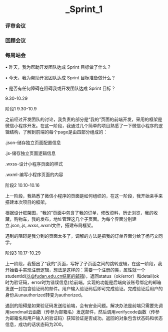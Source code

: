 # <center>_Sprint_1</center>

### 评审会议

### 回顾会议

### 每周站会

• 昨天，我为帮助开发团队达成 Sprint 目标做了什么？ 

• 今天，我为帮助开发团队达成 Sprint 目标准备做什么？ 

• 是否有任何障碍在阻碍我或开发团队达成 Sprint 目标？

9.30-10.29

阶段1 9.30-10.9

之前经过开发团队的讨论，我负责的部分是“我的”页面的前端开发，采用的框架是微信小程序开发。在这一阶段，我通过几个简单的项目熟悉了一下微信小程序的逻辑结构，了解到前端的每个page是由四部分组成的：

.json-储存独立页面配置信息

.js-储存独立页面逻辑信息

.wxss-设计小程序页面的样式

.wxml-编写小程序页面的内容

阶段2 10.10-10.16

上一阶段，我熟悉了微信小程序的页面是如何组织的，在这一阶段，我开始亲手来搭建本次项目的框架。

根据设计框架图，“我的”页面中包含了我的订单，修改资料，历史浏览，我的收藏，购物车，我的发布，地址管理这几个子页面。为每个界面分别建立.json,.js,.wxss,.wxml文件，搭建布局框架。

遇到的阻碍是我分到的页面太多了，调解的方法是把我的订单界面分给了杨巧文同学。

阶段3 10.17-10.29

上一阶段，我搭出了“我的”页面，写好了子页面之间的跳转逻辑，在这一阶段，我开始着手实现注册逻辑，想法是这样的：需要一个注册的类，属性就一个studentId(以@fudan.edu.cn结尾的邮箱)，返回status（ok/error）和detail(ok时为验证码，error时为错误信息)给前端。实现的功能是后端向该账号绑定的邮箱发送一封包含验证码的邮件。用户输入验证码后即可完成验证。完成验证后用户的身份从unauthorized转变为authorized。

遇到的阻碍是如果验证码发送给前端，会有安全问题。解决办法是前端只需要先调用sendmail云函数（传参为邮箱名）发送邮件，然后调用verifycode函数（传参为邮箱名和用户输入的验证码）获知验证是否成功。返回的对象包含状态码和状态信息，成功的话状态码为200。